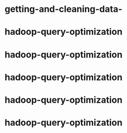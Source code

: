 # getting-and-cleaning-data-
# hadoop-query-optimization
# hadoop-query-optimization
# hadoop-query-optimization
# hadoop-query-optimization
# hadoop-query-optimization
